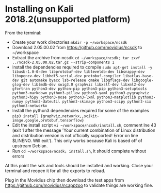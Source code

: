 # Installing on Kali 2018.2(unsupported platform)

From the terminal:

   * Create your work directories ```mkdir -p ~/workspace/ncsdk```
   * Download 2.05.00.02 from https://github.com/movidius/ncsdk to ~/workspace
   * Extract the archive from ncsdk ```cd ~/workspace/ncsdk; tar zxvf ../ncsdk-2.05.00.02.tar.gz --strip-components 1```
   * Install the dependencies required to compile ```sudo apt-get install -y libusb-1.0-0-dev libprotobuf-dev libleveldb-dev libsnappy-dev libopencv-dev libhdf5-serial-dev protobuf-compiler libatlas-base-dev git automake byacc lsb-release cmake libgflags-dev libgoogle-glog-dev liblmdb-dev swig3.0 graphviz libxslt-dev libxml2-dev gfortran python3-dev python-pip python3-pip python3-setuptools python3-markdown python3-pillow python3-yaml python3-pygraphviz python3-h5py python3-nose python3-lxml python3-matplotlib python3-numpy python3-dateutil python3-skimage python3-scipy python3-six python3-networkx```
   * Install the python3 dependencies required for some of the examples ```pip3 install {graphviz,networkx,,scikit-image,google,protobuf,tensorflow}```
   * Edit the install script ```vi ~/workspace/ncsdk/install.sh```, comment lne 43 (exit 1 after the message 'Your current combination of Linux distribution and distribution version is not officially supported! Error on line $LINENO.  Will exit'). This only works because Kali is based off of upstream Debian.
   * Run ```cd ~/workspace/ncsdk; install.sh```, it should complete without errors

At this point the sdk and tools should be installed and working. Close your terminal and reopen it for all the exports to reload. 

Plug in the Movidius chip then download the test apps from https://github.com/movidius/ncappzoo to validate things are working fine.

